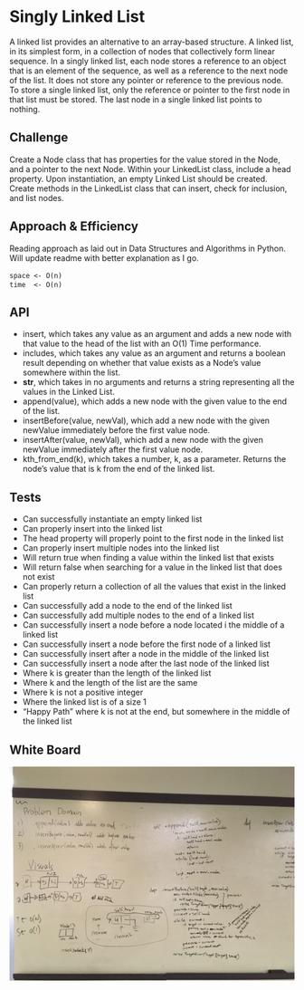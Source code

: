 # Singly Linked List
A linked list provides an alternative to an array-based structure. A linked list, in its simplest form, in a collection of nodes that collectively form linear sequence. In a singly linked list, each node stores a reference to an object that is an element of the sequence, as well as a reference to the next node of the list. It does not store any pointer or reference to the previous node. To store a single linked list, only the reference or pointer to the first node in that list must be stored. The last node in a single linked list points to nothing.

## Challenge
Create a Node class that has properties for the value stored in the Node, and a pointer to the next Node.
Within your LinkedList class, include a head property. Upon instantiation, an empty Linked List should be created. Create methods in the LinkedList class that can insert, check for inclusion, and list nodes.

## Approach & Efficiency
Reading approach as laid out in Data Structures and Algorithms in Python. Will update readme
with better explanation as I go.
```https://github.com/aimbrock/data-structures-and-algorithms/pull/17
space <- O(n)
time  <- O(n)
```
## API
- insert, which takes any value as an argument and adds a new node with that value to the head of the list with an O(1) Time performance.
- includes, which takes any value as an argument and returns a boolean result depending on whether that value exists as a Node’s value somewhere within the list.
- __str__, which takes in no arguments and returns a string representing all the values in the Linked List.
- append(value), which adds a new node with the given value to the end of the list.
- insertBefore(value, newVal), which add a new node with the given newValue immediately before the first value node.
- insertAfter(value, newVal), which add a new node with the given newValue immediately after the first value node.
- kth_from_end(k), which takes a number, k, as a parameter. Returns the node’s value that is k from the end of the linked list. 

## Tests
- Can successfully instantiate an empty linked list
- Can properly insert into the linked list
- The head property will properly point to the first node in the linked list
- Can properly insert multiple nodes into the linked list
- Will return true when finding a value within the linked list that exists
- Will return false when searching for a value in the linked list that does not exist
- Can properly return a collection of all the values that exist in the linked list
- Can successfully add a node to the end of the linked list
- Can successfully add multiple nodes to the end of a linked list
- Can successfully insert a node before a node located i the middle of a linked list
- Can successfully insert a node before the first node of a linked list
- Can successfully insert after a node in the middle of the linked list
- Can successfully insert a node after the last node of the linked list
- Where k is greater than the length of the linked list
- Where k and the length of the list are the same
- Where k is not a positive integer
- Where the linked list is of a size 1
- “Happy Path” where k is not at the end, but somewhere in the middle of the linked list

## White Board
![](./assets/06-ll-insertions02.jpg)